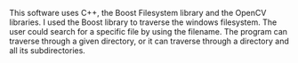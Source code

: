 
This software uses C++, the Boost Filesystem library and the OpenCV libraries. I used the Boost library to traverse the windows filesystem. The user could search for a specific file by using the filename. The program can traverse through a given directory, or it can traverse through a directory and all its subdirectories. 

